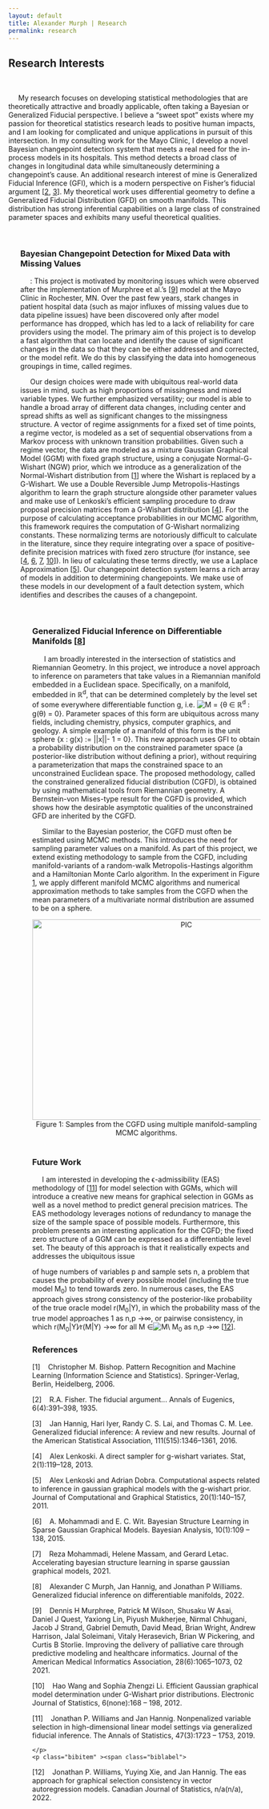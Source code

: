 ```yaml
---
layout: default
title: Alexander Murph | Research
permalink: research 
---
```


<html > 
<head><title></title> 
<meta http-equiv="Content-Type" content="text/html; charset=iso-8859-1"> 
<meta name="generator" content="TeX4ht (http://www.tug.org/tex4ht/)"> 
<meta name="originator" content="TeX4ht (http://www.tug.org/tex4ht/)"> 
<!-- html --> 
<meta name="src" content="main.tex"> 
<link rel="stylesheet" type="text/css" href="main.css"> 
</head><body 
>
<div class="center" 
>
<!--l. 435--><p class="noindent" >
<!--l. 435--><p class="noindent" >

<div><h2>Research Interests</h2><br></div>
<!--l. 438--><p class="noindent" >&#x00A0;&#x00A0;&#x00A0;&#x00A0;&#x00A0;My research focuses on developing statistical methodologies that are theoretically attractive and broadly applicable, often taking
a Bayesian or Generalized Fiducial perspective. I believe a &#8220;sweet spot&#8221; exists where my passion for theoretical statistics research
leads to positive human impacts, and I am looking for complicated and unique applications in pursuit of this intersection.
In my consulting work for the Mayo Clinic, I develop a novel Bayesian changepoint detection system that meets a
real need for the in-process models in its hospitals. This method detects a broad class of changes in longitudinal
data while simultaneously determining a changepoint&#8217;s cause. An additional research interest of mine is Generalized
Fiducial Inference (GFI), which is a modern perspective on Fisher&#8217;s fiducial argument [<a 
href="#Xfisher1935">2</a>,&#x00A0;<a 
href="#Xhannig2016">3</a>]. My theoretical work uses
differential geometry to define a Generalized Fiducial Distribution (GFD) on smooth manifolds. This distribution has
strong inferential capabilities on a large class of constrained parameter spaces and exhibits many useful theoretical
qualities.
    
<ul>
<br>
<h3>Bayesian Changepoint Detection for Mixed Data with Missing Values</h3> <!--l. 442--><p class="noindent" >&#x00A0;&#x00A0;&#x00A0;&#x00A0;&#x00A0;<span 
class="cmbx-10"></span>: This project is motivated by monitoring issues
which were observed after the implementation of Murphree et al.&#8217;s [<a 
href="#Xmurphree2021">9</a>] model at the Mayo Clinic in Rochester, MN. Over the past few
years, stark changes in patient hospital data (such as major influxes of missing values due to data pipeline issues) have been
discovered only after model performance has dropped, which has led to a lack of reliability for care providers using the model. The
primary aim of this project is to develop a fast algorithm that can locate and identify the cause of significant changes in the data so
that they can be either addressed and corrected, or the model refit. We do this by classifying the data into homogeneous groupings in
time, called regimes.
<!--l. 444--><p class="noindent" >&#x00A0;&#x00A0;&#x00A0;&#x00A0;&#x00A0;Our design choices were made with ubiquitous real-world data issues in mind, such as high proportions of missingness and
mixed variable types. We further emphasized versatility; our model is able to handle a broad array of different data changes, including
center and spread shifts as well as significant changes to the missingness structure. A vector of regime assignments for a fixed set of
time points, a regime vector, is modeled as a set of sequential observations from a Markov process with unknown
transition probabilities. Given such a regime vector, the data are modeled as a mixture Gaussian Graphical Model
(GGM) with fixed graph structure, using a conjugate Normal-<span 
class="cmmi-10">G</span>-Wishart (NGW) prior, which we introduce as a
generalization of the Normal-Wishart distribution from [<a 
href="#Xbishop2006">1</a>] where the Wishart is replaced by a <span 
class="cmmi-10">G</span>-Wishart. We use
a Double Reversible Jump Metropolis-Hastings algorithm to learn the graph structure <span 
class="cmti-10">alongside </span>other parameter
values and make use of Lenkoski&#8217;s efficient sampling procedure to draw proposal precision matrices from a G-Wishart
distribution [<a 
href="#Xlenkoski2013">4</a>]. For the purpose of calculating acceptance probabilities in our MCMC algorithm, this framework requires
the computation of <span 
class="cmmi-10">G</span>-Wishart normalizing constants. These normalizing terms are notoriously difficult to calculate
in the literature, since they require integrating over a space of positive-definite precision matrices with fixed zero
structure (for instance, see [<a 
href="#Xlenkoski2013">4</a>,&#x00A0;<a 
href="#Xmohammadi2015">6</a>,&#x00A0;<a 
href="#Xmohammadi2021">7</a>,&#x00A0;<a 
href="#Xwang2012">10</a>]). In lieu of calculating these terms directly, we use a Laplace Approximation [<a 
href="#Xlenkoski2011">5</a>].
Our changepoint detection system learns a rich array of models in addition to determining changepoints. We make
use of these models in our development of a fault detection system, which identifies and describes the causes of a
changepoint.
    </p>
<ul>
<br>
<h3>Generalized Fiducial Inference on Differentiable Manifolds [<a 
href="#Xmurph2022">8</a>]</h3>
&#x00A0;&#x00A0;&#x00A0;&#x00A0;&#x00A0;<span 
class="cmbx-10"></span> I am broadly interested in the intersection of statistics
and Riemannian Geometry. In this project, we introduce a novel approach to inference on parameters that take values in a
Riemannian manifold embedded in a Euclidean space. Specifically, on a manifold, embedded in <span 
class="msbm-10">&#x211D;</span><sup><span 
class="cmmi-7">d</span></sup>, that can be determined completely
by the level set of some everywhere differentiable function <span 
class="cmmi-10">g</span>, i.e. <span 
class="cmsy-10"><img 
src="https://sirmurphalot.github.io/assets/cmsy10-4d.png" alt="M" class="10x-x-4d" /> </span>= <span 
class="cmsy-10">{</span><span 
class="cmmi-10">&#x03B8; </span><span 
class="cmsy-10">&#x2208; </span><span 
class="msbm-10">&#x211D;</span><sup><span 
class="cmmi-7">d</span></sup> : <span 
class="cmmi-10">g</span>(<span 
class="cmmi-10">&#x03B8;</span>) = 0<span 
class="cmsy-10">}</span><span 
class="cmmi-10">. </span>Parameter spaces of this form are
ubiquitous across many fields, including chemistry, physics, computer graphics, and geology. A simple example of a manifold of this
form is the unit sphere <span 
class="cmsy-10">{</span><span 
class="cmmi-10">x </span>: <span 
class="cmmi-10">g</span>(<span 
class="cmmi-10">x</span>) := <span 
class="cmsy-10">||</span><span 
class="cmmi-10">x</span><span 
class="cmsy-10">||- </span>1 = 0<span 
class="cmsy-10">}</span>. This new approach uses GFI to obtain a probability distribution on the constrained
parameter space (a posterior-like distribution without defining a prior), without requiring a parameterization that maps the
constrained space to an unconstrained Euclidean space. The proposed methodology, called the constrained generalized fiducial
distribution (CGFD), is obtained by using mathematical tools from Riemannian geometry. A Bernstein-von Mises-type result for the
CGFD is provided, which shows how the desirable asymptotic qualities of the unconstrained GFD are inherited by the
CGFD.
<!--l. 453--><p class="noindent" >&#x00A0;&#x00A0;&#x00A0;&#x00A0;&#x00A0;Similar to the Bayesian posterior, the CGFD must often be estimated using MCMC methods. This introduces the need for
sampling parameter values on a manifold. As part of this project, we extend existing methodology to sample from the CGFD,
including manifold-variants of a random-walk Metropolis-Hastings algorithm and a Hamiltonian Monte Carlo algorithm. In the
experiment in Figure <a 
href="#x1-21">1<!--tex4ht:ref: fig:brain_eigen --></a>, we apply different manifold MCMC algorithms and numerical approximation methods to take
samples from the CGFD when the mean parameters of a multivariate normal distribution are assumed to be on a
sphere. <br>

<center>
<img 
src="https://sirmurphalot.github.io/assets/FourSpheres-.png" alt="PIC" width="600" 
     height="400"  
>
<br /> 
<!--l. 444--><div class="caption" 
><span class="id">Figure&#x00A0;1:  </span><span  
class="content"><span 
class="cmr-9">Samples  from  the</span>
<span 
class="cmr-9">CGFD</span>
<span 
class="cmr-9">using multiple manifold-sampling</span>
<span 
class="cmr-9">MCMC algorithms.</span></span></div><!--tex4ht:label?: x1-21 -->
</center>
<br>
   
<h3>Future Work</h3>
<!--l. 455--><p class="noindent" >&#x00A0;&#x00A0;&#x00A0;&#x00A0;&#x00A0;<span 
class="cmbx-10"></span>I am interested in developing the <span 
class="cmmi-10">&#x03F5;</span>-admissibility (EAS) methodology of [<a 
href="#Xwilliams2019">11</a>] for model selection with GGMs,
which will introduce a creative new means for graphical selection in GGMs as well as a novel method to predict general precision
matrices. The EAS methodology leverages notions of redundancy to manage the size of the sample space of possible models.
Furthermore, this problem presents an interesting application for the CGFD; the fixed zero structure of a GGM can be expressed as a
differentiable level set. The beauty of this approach is that it realistically expects and addresses the ubiquitous issue
                                                                                                       
                                                                                                       
of huge numbers of variables <span 
class="cmmi-10">p </span>and sample sets <span 
class="cmmi-10">n</span>, a problem that causes the probability of every possible model
(including the true model <span 
class="cmmi-10">M</span><sub><span 
class="cmr-7">0</span></sub>) to tend towards zero. In numerous cases, the EAS approach gives strong consistency of
the posterior-like probability of the true oracle model <span 
class="cmmi-10">r</span>(<span 
class="cmmi-10">M</span><sub><span 
class="cmr-7">0</span></sub><span 
class="cmsy-10">|</span><span 
class="cmbx-10">Y</span>), in which the probability mass of the true model
approaches 1 as <span 
class="cmmi-10">n,p </span><span 
class="cmsy-10">&#x2192;&#x221E;</span>, or pairwise consistency, in which <span 
class="cmmi-10">r</span>(<span 
class="cmmi-10">M</span><sub><span 
class="cmr-7">0</span></sub><span 
class="cmsy-10">|</span><span 
class="cmbx-10">Y</span>)<span 
class="cmmi-10">&#x2215;r</span>(<span 
class="cmmi-10">M</span><span 
class="cmsy-10">|</span><span 
class="cmbx-10">Y</span>) <span 
class="cmsy-10">&#x2192;&#x221E; </span>for all <span 
class="cmmi-10">M </span><span 
class="cmsy-10">&#x2208;<img 
src="https://sirmurphalot.github.io/assets/cmsy10-4d.png" alt="M" class="10x-x-4d" />\ </span><span 
class="cmmi-10">M</span><sub><span 
class="cmr-7">0</span></sub> as <span 
class="cmmi-10">n,p </span><span 
class="cmsy-10">&#x2192;&#x221E;</span>
[<a 
href="#Xwilliams2022">12</a>].

<h3 class="likesectionHead"><a 
 id="x1-1000"></a>References</h3>
<!--l. 1--><p class="noindent" >
    <div class="thebibliography">
    <p class="bibitem" ><span class="biblabel">
 <a 
 id="Xbishop2006"></a>[1] <span class="bibsp">&#x00A0;&#x00A0;&#x00A0;</span></span>Christopher&#x00A0;M.  Bishop.     <span 
class="cmti-10">Pattern  Recognition  and  Machine  Learning  (Information  Science  and  Statistics)</span>.
    Springer-Verlag, Berlin, Heidelberg, 2006.
    </p>
    <p class="bibitem" ><span class="biblabel">
 <a 
 id="Xfisher1935"></a>[2] <span class="bibsp">&#x00A0;&#x00A0;&#x00A0;</span></span>R.A. Fisher. The fiducial argument... <span 
class="cmti-10">Annals of Eugenics</span>, 6(4):391&#8211;398, 1935.
    </p>
    <p class="bibitem" ><span class="biblabel">
 <a 
 id="Xhannig2016"></a>[3] <span class="bibsp">&#x00A0;&#x00A0;&#x00A0;</span></span>Jan Hannig, Hari Iyer, Randy C.&#x00A0;S. Lai, and Thomas C.&#x00A0;M. Lee. Generalized fiducial inference: A review and new
    results. <span 
class="cmti-10">Journal of the American Statistical Association</span>, 111(515):1346&#8211;1361, 2016.
    </p>
    <p class="bibitem" ><span class="biblabel">
 <a 
 id="Xlenkoski2013"></a>[4] <span class="bibsp">&#x00A0;&#x00A0;&#x00A0;</span></span>Alex Lenkoski. A direct sampler for g-wishart variates. <span 
class="cmti-10">Stat</span>, 2(1):119&#8211;128, 2013.
    </p>
    <p class="bibitem" ><span class="biblabel">
 <a 
 id="Xlenkoski2011"></a>[5] <span class="bibsp">&#x00A0;&#x00A0;&#x00A0;</span></span>Alex Lenkoski and Adrian Dobra. Computational aspects related to inference in gaussian graphical models with the
    g-wishart prior. <span 
class="cmti-10">Journal of Computational and Graphical Statistics</span>, 20(1):140&#8211;157, 2011.
    </p>
    <p class="bibitem" ><span class="biblabel">
 <a 
 id="Xmohammadi2015"></a>[6] <span class="bibsp">&#x00A0;&#x00A0;&#x00A0;</span></span>A.&#x00A0;Mohammadi and E.&#x00A0;C. Wit.   Bayesian Structure Learning in Sparse Gaussian Graphical Models.   <span 
class="cmti-10">Bayesian</span>
    <span 
class="cmti-10">Analysis</span>, 10(1):109 &#8211; 138, 2015.
    </p>
    <p class="bibitem" ><span class="biblabel">
 <a 
 id="Xmohammadi2021"></a>[7] <span class="bibsp">&#x00A0;&#x00A0;&#x00A0;</span></span>Reza Mohammadi, Helene Massam, and Gerard Letac.  Accelerating bayesian structure learning in sparse gaussian
    graphical models, 2021.
    </p>
    <p class="bibitem" ><span class="biblabel">
 <a 
 id="Xmurph2022"></a>[8] <span class="bibsp">&#x00A0;&#x00A0;&#x00A0;</span></span>Alexander&#x00A0;C  Murph,  Jan  Hannig,  and  Jonathan&#x00A0;P  Williams.   Generalized  fiducial  inference  on  differentiable
    manifolds, 2022.
    </p>
    <p class="bibitem" ><span class="biblabel">
 <a 
 id="Xmurphree2021"></a>[9] <span class="bibsp">&#x00A0;&#x00A0;&#x00A0;</span></span>Dennis&#x00A0;H Murphree, Patrick&#x00A0;M Wilson, Shusaku&#x00A0;W Asai, Daniel&#x00A0;J Quest, Yaxiong Lin, Piyush Mukherjee, Nirmal
    Chhugani, Jacob&#x00A0;J Strand, Gabriel Demuth, David Mead, Brian Wright, Andrew Harrison, Jalal Soleimani, Vitaly
    Herasevich, Brian&#x00A0;W Pickering, and Curtis&#x00A0;B Storlie.   Improving the delivery of palliative care through predictive
    modeling and healthcare informatics.  <span 
class="cmti-10">Journal of the American Medical Informatics Association</span>, 28(6):1065&#8211;1073, 02
    2021.
    </p>
    <p class="bibitem" ><span class="biblabel">
<a 
 id="Xwang2012"></a>[10] <span class="bibsp">&#x00A0;&#x00A0;&#x00A0;</span></span>Hao  Wang  and  Sophia&#x00A0;Zhengzi  Li.   Efficient  Gaussian  graphical  model  determination  under  G-Wishart  prior
    distributions. <span 
class="cmti-10">Electronic Journal of Statistics</span>, 6(none):168 &#8211; 198, 2012.
    </p>
    <p class="bibitem" ><span class="biblabel">
<a 
 id="Xwilliams2019"></a>[11] <span class="bibsp">&#x00A0;&#x00A0;&#x00A0;</span></span>Jonathan&#x00A0;P. Williams and Jan Hannig.  Nonpenalized variable selection in high-dimensional linear model settings
    via generalized fiducial inference. <span 
class="cmti-10">The Annals of Statistics</span>, 47(3):1723 &#8211; 1753, 2019.
                                                                                                       
                                                                                                       
    </p>
    <p class="bibitem" ><span class="biblabel">
<a 
 id="Xwilliams2022"></a>[12] <span class="bibsp">&#x00A0;&#x00A0;&#x00A0;</span></span>Jonathan&#x00A0;P. Williams, Yuying Xie, and Jan Hannig. The eas approach for graphical selection consistency in vector
    autoregression models. <span 
class="cmti-10">Canadian Journal of Statistics</span>, n/a(n/a), 2022.
</p>
    </div>
